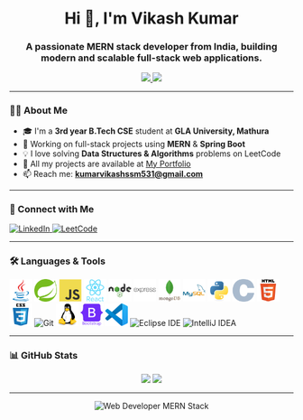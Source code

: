 <h1 align="center">Hi 👋, I'm Vikash Kumar</h1>
<h3 align="center">A passionate MERN stack developer from India, building modern and scalable full-stack web applications.</h3>

<p align="center">
  <a href="https://portfoliyvikash.netlify.app/" target="_blank">
    <img src="https://img.shields.io/badge/🌐 Portfolio-blue?style=for-the-badge" />
  </a>
  <a href="mailto:kumarvikashssm531@gmail.com">
    <img src="https://img.shields.io/badge/📫 Email-red?style=for-the-badge" />
  </a>
</p>

---

### 👨‍💻 About Me

- 🎓 I'm a **3rd year B.Tech CSE** student at **GLA University, Mathura**
- 🔭 Working on full-stack projects using **MERN** & **Spring Boot**
- 💡 I love solving **Data Structures & Algorithms** problems on LeetCode
- 🚀 All my projects are available at [My Portfolio](https://portfoliyvikash.netlify.app/)
- 📫 Reach me: **kumarvikashssm531@gmail.com**

---

### 🤝 Connect with Me

<p align="left">
  <a href="https://www.linkedin.com/in/vikash-kumar2958/" target="_blank">
    <img src="https://raw.githubusercontent.com/rahuldkjain/github-profile-readme-generator/master/src/images/icons/Social/linked-in-alt.svg" alt="LinkedIn" width="40" />
  </a>
  <a href="https://leetcode.com/u/vikashsingh_2958/" target="_blank">
    <img src="https://raw.githubusercontent.com/rahuldkjain/github-profile-readme-generator/master/src/images/icons/Social/leet-code.svg" alt="LeetCode" width="40" />
  </a>
</p>

---

### 🛠️ Languages & Tools

<p align="left">
  <!-- Programming Languages -->
  <img src="https://raw.githubusercontent.com/devicons/devicon/master/icons/java/java-original.svg" alt="Java" width="40" height="40"/>
  <img src="https://raw.githubusercontent.com/devicons/devicon/master/icons/spring/spring-original.svg" alt="Spring" width="40" height="40"/>
  <img src="https://raw.githubusercontent.com/devicons/devicon/master/icons/javascript/javascript-original.svg" alt="JavaScript" width="40" height="40"/>
  <img src="https://raw.githubusercontent.com/devicons/devicon/master/icons/react/react-original-wordmark.svg" alt="React" width="40" height="40"/>
  <img src="https://raw.githubusercontent.com/devicons/devicon/master/icons/nodejs/nodejs-original-wordmark.svg" alt="Node.js" width="40" height="40"/>
  <img src="https://raw.githubusercontent.com/devicons/devicon/master/icons/express/express-original-wordmark.svg" alt="Express" width="40" height="40"/>
  <img src="https://raw.githubusercontent.com/devicons/devicon/master/icons/mongodb/mongodb-original-wordmark.svg" alt="MongoDB" width="40" height="40"/>
  <img src="https://raw.githubusercontent.com/devicons/devicon/master/icons/mysql/mysql-original-wordmark.svg" alt="MySQL" width="40" height="40"/>
  <img src="https://raw.githubusercontent.com/devicons/devicon/master/icons/python/python-original.svg" alt="Python" width="40" height="40"/>
  <img src="https://raw.githubusercontent.com/devicons/devicon/master/icons/c/c-original.svg" alt="C" width="40" height="40"/>
  <img src="https://raw.githubusercontent.com/devicons/devicon/master/icons/html5/html5-original-wordmark.svg" alt="HTML" width="40" height="40"/>
  <img src="https://raw.githubusercontent.com/devicons/devicon/master/icons/css3/css3-original-wordmark.svg" alt="CSS" width="40" height="40"/>
  
  <!-- Tools & Platforms -->
  <img src="https://www.vectorlogo.zone/logos/git-scm/git-scm-icon.svg" alt="Git" width="40" height="40"/>
  <img src="https://raw.githubusercontent.com/devicons/devicon/master/icons/linux/linux-original.svg" alt="Linux" width="40" height="40"/>
  <img src="https://raw.githubusercontent.com/devicons/devicon/master/icons/bootstrap/bootstrap-plain-wordmark.svg" alt="Bootstrap" width="40" height="40"/>

  <!-- IDEs -->
  <img src="https://raw.githubusercontent.com/devicons/devicon/master/icons/vscode/vscode-original.svg" alt="VS Code" width="40" height="40"/>
  <img src="https://upload.wikimedia.org/wikipedia/commons/c/cf/Eclipse-SVG.svg" alt="Eclipse IDE" width="40" height="40"/>
  <img src="https://upload.wikimedia.org/wikipedia/commons/9/9c/IntelliJ_IDEA_Icon.svg" alt="IntelliJ IDEA" width="40" height="40"/>
</p>

---

### 📊 GitHub Stats

<p align="center">
  <img src="https://github-readme-stats.vercel.app/api?username=vikashsingh-22&show_icons=true&theme=tokyonight" width="47%" />
  <img src="https://github-readme-streak-stats.herokuapp.com/?user=vikashsingh-22&theme=tokyonight" width="47%" />
</p>

---

<div align="center">
  <img src="https://media.giphy.com/media/qgQUggAC3Pfv687qPC/giphy.gif" alt="Web Developer MERN Stack" width="500" />
</div>
